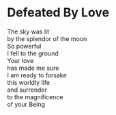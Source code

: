 # Defeated By Love
The sky was lit <br />
by the splendor of the moon <br />
So powerful <br /> 
I fell to the ground <br />
Your love<br />
has made me sure<br />
I am ready to forsake<br />
this worldly life<br />
and surrender<br />
to the magnificence<br />
of your Being<br />
